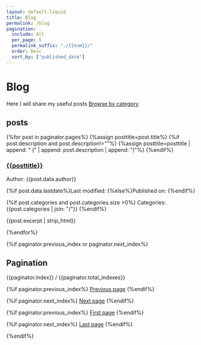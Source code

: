 ```yaml
---
layout: default.liquid
title: Blog
permalink: /blog
pagination:
  include: All
  per_page: 5
  permalink_suffix: "./{{num}}/"
  order: Desc
  sort_by: ["published_date"]
---
```

# Blog
Here I will share my useful posts
[Browse by category](/categories)

## posts
{%for post in paginator.pages%}
{%assign posttitle=post.title%}
{%if post.description and post.description!=""%}
{%assign posttitle=posttitle | append: " (" | append: post.description | append: ")"%}
{%endif%}
### [{{posttitle}}](/{{post.permalink}})
Author: {{post.data.author}}

{%if post.data.lastdate%}Last modified: <script>document.write(ts_to_readable_time(get_timestamp("{{ post.data.lastdate}}"),false," ago"));</script>{%else%}Published on: <script>document.write(local_datetime_string("{{ post.published_date}}"));</script>{%endif%}

{%if post.categories and post.categories.size >0%}
Categories: {{post.categories | join: "/"}}
{%endif%}

{{post.excerpt | strip_html}}

{%endfor%}

{%if paginator.previous_index or paginator.next_index%}
<nav aria-label="Pagination">

## Pagination
{{paginator.index}} / {{paginator.total_indexes}}

{%if paginator.previous_index%}
[Previous page](/{{paginator.previous_index_permalink}})
{%endif%}

{%if paginator.next_index%}
[Next page](/{{paginator.next_index_permalink}})
{%endif%}

{%if paginator.previous_index%}
[First page](/{{paginator.first_index_permalink}})
{%endif%}

{%if paginator.next_index%}
[Last page](/{{paginator.last_index_permalink}})
{%endif%}
</nav>
{%endif%}